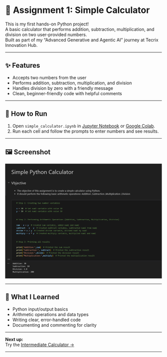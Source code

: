# 🧮 Assignment 1: Simple Calculator

This is my first hands-on Python project!  
A basic calculator that performs addition, subtraction, multiplication, and division on two user-provided numbers.  
Built as part of my “Advanced Generative and Agentic AI” journey at Tecrix Innovation Hub.

---

## ✨ Features

- Accepts two numbers from the user
- Performs addition, subtraction, multiplication, and division
- Handles division by zero with a friendly message
- Clean, beginner-friendly code with helpful comments

---

## 🚦 How to Run

1. Open `simple_calculator.ipynb` in [Jupyter Notebook](https://jupyter.org/) or [Google Colab](https://colab.research.google.com/).
2. Run each cell and follow the prompts to enter numbers and see results.

---

## 🖼️ Screenshot

![Simple Calculator Screenshot](./assets/image.png)

---

## 📝 What I Learned

- Python input/output basics
- Arithmetic operations and data types
- Writing clear, error-handled code
- Documenting and commenting for clarity

---

**Next up:**  
Try the [Intermediate Calculator →](calculator-assignments-muzammal/assignment2_intermediate_calculator/)

---
